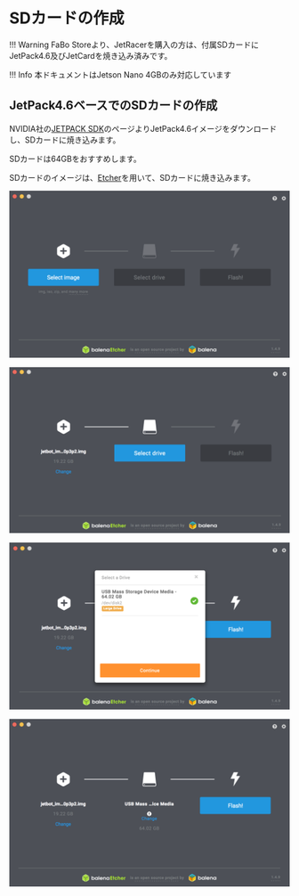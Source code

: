 # SDカードの作成

!!! Warning
	FaBo Storeより、JetRacerを購入の方は、付属SDカードにJetPack4.6及びJetCardを焼き込み済みです。

!!! Info
	本ドキュメントはJetson Nano 4GBのみ対応しています

## JetPack4.6ベースでのSDカードの作成

NVIDIA社の[JETPACK SDK](https://developer.nvidia.com/embedded/jetpack)のページよりJetPack4.6イメージをダウンロードし、SDカードに焼き込みます。

SDカードは64GBをおすすめします。

SDカードのイメージは、[Etcher](https://www.balena.io/etcher/)を用いて、SDカードに焼き込みます。

![](./img/sd001.png)

![](./img/sd003.png)

![](./img/sd004.png)

![](./img/sd005.png)

